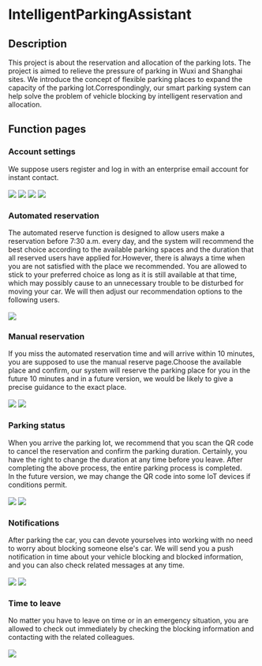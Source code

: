 # IntelligentParkingAssistant
## Description
This project is about the reservation and allocation of the parking lots. The project is aimed to relieve the pressure of parking in Wuxi and Shanghai sites. We introduce the concept of flexible parking places to expand the capacity of the parking lot.Correspondingly, our smart parking system can help solve the problem of vehicle blocking by intelligent reservation and allocation.
## Function pages
### Account settings
We suppose users register and log in with an enterprise email account for instant contact.<br><br>
![](https://github.com/wittysuyu/IntelligentParkingAssistant/raw/master/screenshots/login.png)
![](https://github.com/wittysuyu/IntelligentParkingAssistant/raw/master/screenshots/signup.png)
![](https://github.com/wittysuyu/IntelligentParkingAssistant/raw/master/screenshots/resetpassword.png)
![](https://github.com/wittysuyu/IntelligentParkingAssistant/raw/master/screenshots/setting.png)<br>
### Automated reservation
The automated reserve function is designed to allow users make a reservation before 7:30 a.m. every day, and the system will recommend the best choice according to the available parking spaces and the duration that all reserved users have applied for.However, there is always a time when you are not satisfied with the place we recommended. You are allowed to stick to your preferred choice as long as it is still available at that time, which may possibly cause to an unnecessary trouble to be disturbed for moving your car. We will then adjust our recommendation options to the following users.<br><br>
![](https://github.com/wittysuyu/IntelligentParkingAssistant/raw/master/screenshots/systemreserve.png)<br>
### Manual reservation
If you miss the automated reservation time and will arrive within 10 minutes, you are supposed to use the manual reserve page.Choose the available place and confirm, our system will reserve the parking place for you in the future 10 minutes and in a future version, we would be likely to give a precise guidance to the exact place.<br><br>
![](https://github.com/wittysuyu/IntelligentParkingAssistant/raw/master/screenshots/reserve.png)
![](https://github.com/wittysuyu/IntelligentParkingAssistant/raw/master/screenshots/reservation.png)<br>
### Parking status
When you arrive the parking lot, we recommend that you scan the QR code to cancel the reservation and confirm the parking duration. Certainly, you have the right to change the duration at any time before you leave. After completing the above process, the entire parking process is completed.<br>In the future version, we may change the QR code into some IoT devices if conditions permit.<br><br>
![](https://github.com/wittysuyu/IntelligentParkingAssistant/raw/master/screenshots/parkingduration.png)
![](https://github.com/wittysuyu/IntelligentParkingAssistant/raw/master/screenshots/modifypark.png)<br>
### Notifications
After parking the car, you can devote yourselves into working with no need to worry about blocking someone else's car. We will send you a push notification in time about your vehicle blocking and blocked information, and you can also check related messages at any time. <br><br>
![](https://github.com/wittysuyu/IntelligentParkingAssistant/raw/master/screenshots/notification.png)
![](https://github.com/wittysuyu/IntelligentParkingAssistant/raw/master/screenshots/sidebar.png)<br>
### Time to leave
No matter you have to leave on time or in an emergency situation, you are allowed to check out immediately by checking the blocking information and contacting with the related colleagues.<br><br>
![](https://github.com/wittysuyu/IntelligentParkingAssistant/raw/master/screenshots/leave.png)<br>